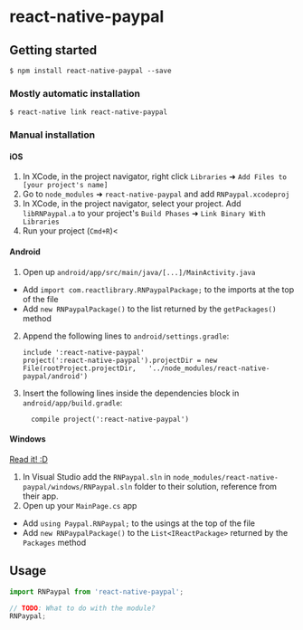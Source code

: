 
# react-native-paypal

## Getting started

`$ npm install react-native-paypal --save`

### Mostly automatic installation

`$ react-native link react-native-paypal`

### Manual installation


#### iOS

1. In XCode, in the project navigator, right click `Libraries` ➜ `Add Files to [your project's name]`
2. Go to `node_modules` ➜ `react-native-paypal` and add `RNPaypal.xcodeproj`
3. In XCode, in the project navigator, select your project. Add `libRNPaypal.a` to your project's `Build Phases` ➜ `Link Binary With Libraries`
4. Run your project (`Cmd+R`)<

#### Android

1. Open up `android/app/src/main/java/[...]/MainActivity.java`
  - Add `import com.reactlibrary.RNPaypalPackage;` to the imports at the top of the file
  - Add `new RNPaypalPackage()` to the list returned by the `getPackages()` method
2. Append the following lines to `android/settings.gradle`:
  	```
  	include ':react-native-paypal'
  	project(':react-native-paypal').projectDir = new File(rootProject.projectDir, 	'../node_modules/react-native-paypal/android')
  	```
3. Insert the following lines inside the dependencies block in `android/app/build.gradle`:
  	```
      compile project(':react-native-paypal')
  	```

#### Windows
[Read it! :D](https://github.com/ReactWindows/react-native)

1. In Visual Studio add the `RNPaypal.sln` in `node_modules/react-native-paypal/windows/RNPaypal.sln` folder to their solution, reference from their app.
2. Open up your `MainPage.cs` app
  - Add `using Paypal.RNPaypal;` to the usings at the top of the file
  - Add `new RNPaypalPackage()` to the `List<IReactPackage>` returned by the `Packages` method


## Usage
```javascript
import RNPaypal from 'react-native-paypal';

// TODO: What to do with the module?
RNPaypal;
```
  